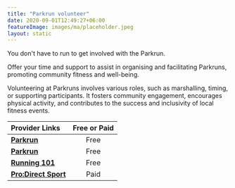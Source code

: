 ```yaml
---
title: "Parkrun volunteer"
date: 2020-09-01T12:49:27+06:00
featureImage: images/ma/placeholder.jpeg
layout: static
---
```


You don't have to run to get involved with the Parkrun.

Offer your time and support to assist in organising and facilitating Parkruns, promoting community fitness and well-being.

Volunteering at Parkruns involves various roles, such as marshalling, timing, or supporting participants. It fosters community engagement, encourages physical activity, and contributes to the success and inclusivity of local fitness events.

| Provider Links      | Free or Paid  |  
| :-----------          | :--------------:      |  
| [**Parkrun**](https://volunteer.parkrun.com/principles/volunteer-roles) | Free | 
| [**Parkrun**](https://blog.parkrun.com/uk/2022/11/23/eight-reasons-to-try-volunteering-at-parkrun/) | Free | 
| [**Running 101**](https://running101.co.uk/5-reasons-why-you-should-volunteer-atleast-once-at-parkrun/) | Free  | 
| [**Pro:Direct Sport**](https://www.awin1.com/cread.php?awinmid=6667&awinaffid=1198638&ued=https%3A%2F%2Fwww.prodirectsport.com%2Frunning%2F) | Paid | 
  

<br/><br/>






